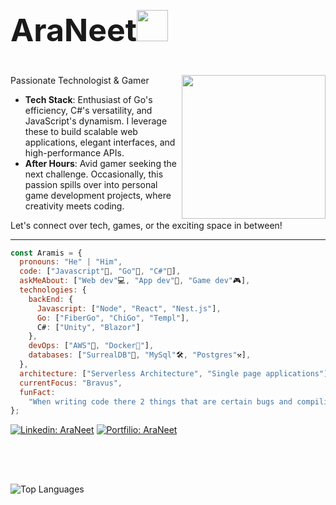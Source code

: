 <h2 style="font-size:50px">AraNeet<img src="https://media.giphy.com/media/12oufCB0MyZ1Go/giphy.gif" width="50"></h2>
<img align='right' src="https://media.giphy.com/media/M9gbBd9nbDrOTu1Mqx/giphy.gif" width="230">

Passionate Technologist & Gamer

- **Tech Stack**: Enthusiast of Go's efficiency, C#'s versatility, and JavaScript's dynamism. I leverage these to build scalable web applications, elegant interfaces, and high-performance APIs.
- **After Hours**: Avid gamer seeking the next challenge. Occasionally, this passion spills over into personal game development projects, where creativity meets coding.
<p>Let's connect over tech, games, or the exciting space in between!</p>

---

```javascript
const Aramis = {
  pronouns: "He" | "Him",
  code: ["Javascript"💛, "Go"💙, "C#"💜],
  askMeAbout: ["Web dev"💻, "App dev"📱, "Game dev"🎮],
  technologies: {
    backEnd: {
      Javascript: ["Node", "React", "Nest.js"],
      Go: ["FiberGo", "ChiGo", "Templ"],
      C#: ["Unity", "Blazor"]
    },
    devOps: ["AWS"💸, "Docker🐳"],
    databases: ["SurrealDB"🔨, "MySql"🛠, "Postgres"⚒],
  },
  architecture: ["Serverless Architecture", "Single page applications"],
  currentFocus: "Bravus",
  funFact:
    "When writing code there 2 things that are certain bugs and compiling errors",
};
```

[![Linkedin: AraNeet](https://custom-icon-badges.demolab.com/badge/-linkedin-73a7fa?style=for-the-badge&logo=People&logoColor=white)](https://www.linkedin.com/in/aramis-martinez-a1a507296/)
[![Portfilio: AraNeet](https://custom-icon-badges.demolab.com/badge/-portfilio-808080?style=for-the-badge&logo=Home&logoColor=white)](https://www.aradev-code.dev/)

##

<br/>
<br/>

<img
  src="https://github-readme-stats.vercel.app/api/top-langs/?username=araneet&layout=compact&hide=shaderlab,html,shell,css,hlsl&theme=tokyonight"
  alt="Top Languages"
/>
